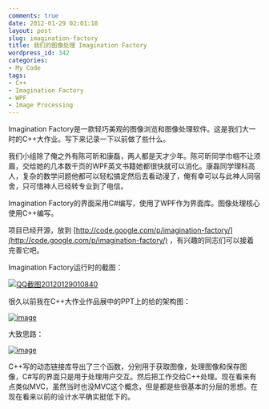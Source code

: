 ```yaml
---
comments: true
date: 2012-01-29 02:01:18
layout: post
slug: imagination-factory
title: 我们的图像处理 Imagination Factory
wordpress_id: 342
categories:
- My Code
tags:
- C++
- Imagination Factory
- WPF
- Image Processing
---
```


Imagination Factory是一款轻巧美观的图像浏览和图像处理软件。这是我们大一时的C++大作业。写下来记录一下以前做了些什么。

我们小组除了俺之外有陈可昕和康磊，两人都是天才少年。陈可昕同学巾帼不让须眉，交给她的几本数千页的WPF英文书籍她都很快就可以消化。康磊同学理科高人，复杂的数学问题他都可以轻松搞定然后去看动漫了，俺有幸可以与此神人同宿舍，只可惜神人已经转专业到了电信。

Imagination Factory的界面采用C#编写，使用了WPF作为界面库。图像处理核心使用C++编写。

项目已经开源，放到 [http://code.google.com/p/imagination-factory/](http://code.google.com/p/imagination-factory/) ，有兴趣的同志们可以接着完善它吧。

Imagination Factory运行时的截图：<!-- more -->

[![QQ截图20120129010840](http://www.everet.org/wp-content/uploads/2012/01/QQ20120129010840_thumb.jpg)](http://www.everet.org/wp-content/uploads/2012/01/QQ20120129010840.jpg)

很久以前我在C++大作业作品展中的PPT上的给的架构图：

<!-- more -->

[![image](http://www.everet.org/wp-content/uploads/2012/01/image_thumb15.png)](http://www.everet.org/wp-content/uploads/2012/01/image15.png)

大致思路：

[![image](http://www.everet.org/wp-content/uploads/2012/01/image_thumb17.png)](http://www.everet.org/wp-content/uploads/2012/01/image17.png)

C++写的动态链接库导出了三个函数，分别用于获取图像，处理图像和保存图像，C#写的界面只是用于处理用户交互。然后把工作交给C++处理。现在看来有点类似MVC，虽然当时也没MVC这个概念，但是都是些很基本的分层的思想。在现在看来以前的设计水平确实挺低下的。


